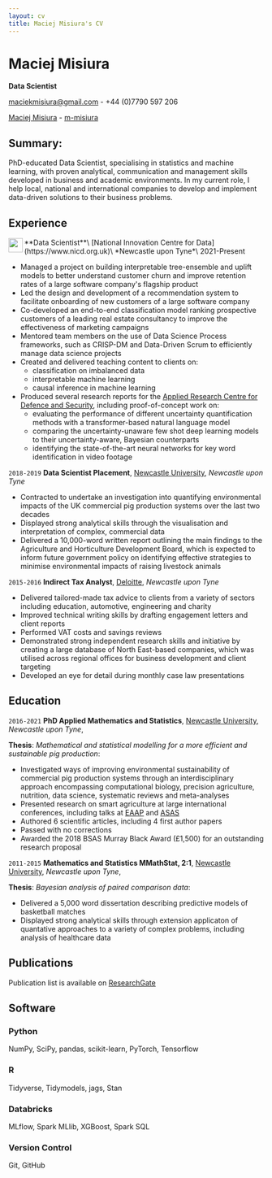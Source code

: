 ```yaml
---
layout: cv
title: Maciej Misiura's CV
---
```

# Maciej Misiura
**Data Scientist**

<a href="maciekmisiura@gmail.com"><i class="fas fa-envelope"></i> maciekmisiura@gmail.com</a> - <i class="fas fa-phone"></i> +44 (0)7790 597 206 

<div id="webaddress">
  <a href="https://uk.linkedin.com/in/maciej-misiura-1a97681b8"><i class="fab fa-linkedin"></i> Maciej Misiura</a> - 
  <a href="https://github.com/m-misiura"><i class="fab fa-github"></i> m-misiura</a> 
</div>

## <i class="fa-solid fa-highlighter"></i> Summary: 

PhD-educated Data Scientist, specialising in statistics and machine learning, with proven analytical, communication and management skills developed in business and academic environments. In my current role, I help local, national and international companies to develop and implement data-driven solutions to their business problems.

## <i class="fas fa-briefcase"></i> Experience

<img align="left" src="https://pbs.twimg.com/profile_images/1326568947773288448/UJdkzxQ7_400x400.jpg" style="width: 2em;">
**Data Scientist**\  
[National Innovation Centre for Data](https://www.nicd.org.uk)\  
*Newcastle upon Tyne*\  
2021-Present  


- Managed a project on building interpretable tree-ensemble and uplift models to better understand customer churn and improve retention rates of a large software company's flagship product
- Led the design and development of a recommendation system to facilitate onboarding of new customers of a large software company
- Co-developed an end-to-end classification model ranking prospective customers of a leading real estate consultancy to improve the effectiveness of marketing campaigns
- Mentored team members on the use of Data Science Process frameworks, such as CRISP-DM and Data-Driven Scrum to efficiently manage data science projects 
- Created and delivered teaching content to clients on: 
  - classification on imbalanced data
  - interpretable machine learning
  - causal inference in machine learning
- Produced several research reports for the [Applied Research Centre for Defence and Security](https://www.turing.ac.uk/research/research-projects/applied-research-centre-defence-and-security), including proof-of-concept work on: 
  - evaluating the performance of different uncertainty quantification methods with a transformer-based natural language model
  - comparing the uncertainty-unaware few shot deep learning models to their uncertainty-aware, Bayesian counterparts
  - identifying the state-of-the-art neural networks for key word identification in video footage

`2018-2019`
**Data Scientist Placement**, [Newcastle University](https://www.ncl.ac.uk), *Newcastle upon Tyne*
- Contracted to undertake an investigation into quantifying environmental impacts of the UK commercial pig production systems over the last two decades
- Displayed strong analytical skills through the visualisation and interpretation of complex, commercial data
- Delivered a 10,000-word written report outlining the main findings to the Agriculture and Horticulture Development Board, which is expected to inform future government policy on identifying effective strategies to minimise environmental impacts of raising livestock animals

`2015-2016`
**Indirect Tax Analyst**, [Deloitte](https://www2.deloitte.com/uk/en.html), *Newcastle upon Tyne*
- Delivered tailored-made tax advice to clients from a variety of sectors including education, automotive, engineering and charity
- Improved technical writing skills by drafting engagement letters and client reports
- Performed VAT costs and savings reviews
- Demonstrated strong independent research skills and initiative by creating a large database of North East-based companies, which was utilised across regional offices for business development and client targeting
- Developed an eye for detail during monthly case law presentations

## <i class="fas fa-graduation-cap"></i> Education

`2016-2021`
**PhD Applied Mathematics and Statistics**, [Newcastle University](https://www.ncl.ac.uk), *Newcastle upon Tyne*,

**Thesis**: *Mathematical and statistical modelling for a more efficient and sustainable pig production*:
- Investigated ways of improving environmental sustainability of commercial pig production systems through an interdisciplinary approach encompassing computational biology, precision agriculture, nutrition, data science, systematic reviews and meta-analyses
- Presented research on smart agriculture at large international conferences, including talks at [EAAP](https://hal.inrae.fr/hal-03039253) and [ASAS](https://www.ncbi.nlm.nih.gov/pmc/articles/PMC6666733/)
- Authored 6 scientific articles, including 4 first author papers
- Passed with no corrections
- Awarded the 2018 BSAS Murray Black Award (£1,500) for an outstanding research proposal

`2011-2015`
**Mathematics and Statistics MMathStat, 2:1**, [Newcastle University](https://www.ncl.ac.uk), *Newcastle upon Tyne*,

**Thesis**: *Bayesian analysis of paired comparison data*:
- Delivered a 5,000 word dissertation describing predictive models of basketball matches
- Displayed strong analytical skills through extension applicaton of quantative approaches to a variety of complex problems, including analysis of healthcare data

## <i class="fas fa-book"></i> Publications

Publication list is available on [ResearchGate](https://www.researchgate.net/profile/Maciej-Misiura)

## <i class="fas fa-laptop"></i> Software

### <i class="fab fa-python"></i> Python

NumPy, SciPy, pandas, scikit-learn, PyTorch, Tensorflow

### <i class="fab fa-r-project"></i> R 

Tidyverse, Tidymodels, jags, Stan

### <i class="fas fa-layer-group"></i> Databricks 

MLflow, Spark MLlib, XGBoost, Spark SQL

### <i class="fab fa-github"></i> Version Control

Git, GitHub